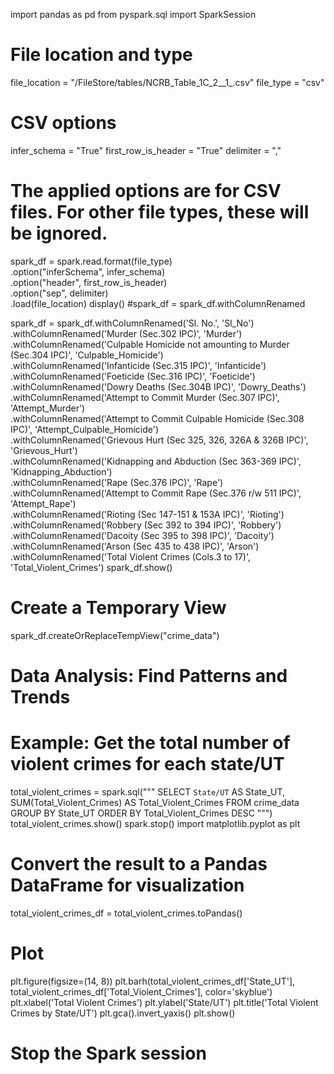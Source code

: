 import pandas as pd
from pyspark.sql import SparkSession
# File location and type
file_location = "/FileStore/tables/NCRB_Table_1C_2__1_.csv"
file_type = "csv"

# CSV options
infer_schema = "True"
first_row_is_header = "True"
delimiter = ","

# The applied options are for CSV files. For other file types, these will be ignored.
spark_df = spark.read.format(file_type) \
  .option("inferSchema", infer_schema) \
  .option("header", first_row_is_header) \
  .option("sep", delimiter) \
  .load(file_location)
display()
#spark_df = spark_df.withColumnRenamed

spark_df = spark_df.withColumnRenamed('Sl. No.', 'Sl_No') \
    .withColumnRenamed('Murder (Sec.302 IPC)', 'Murder') \
    .withColumnRenamed('Culpable Homicide not amounting to Murder (Sec.304 IPC)', 'Culpable_Homicide') \
    .withColumnRenamed('Infanticide (Sec.315 IPC)', 'Infanticide') \
    .withColumnRenamed('Foeticide (Sec.316 IPC)', 'Foeticide') \
    .withColumnRenamed('Dowry Deaths (Sec.304B IPC)', 'Dowry_Deaths') \
    .withColumnRenamed('Attempt to Commit Murder (Sec.307 IPC)', 'Attempt_Murder') \
    .withColumnRenamed('Attempt to Commit Culpable Homicide (Sec.308 IPC)', 'Attempt_Culpable_Homicide') \
    .withColumnRenamed('Grievous Hurt (Sec 325, 326, 326A & 326B IPC)', 'Grievous_Hurt') \
    .withColumnRenamed('Kidnapping and Abduction (Sec 363-369 IPC)', 'Kidnapping_Abduction') \
    .withColumnRenamed('Rape (Sec.376 IPC)', 'Rape') \
    .withColumnRenamed('Attempt to Commit Rape (Sec.376 r/w 511 IPC)', 'Attempt_Rape') \
    .withColumnRenamed('Rioting (Sec 147-151 & 153A IPC)', 'Rioting') \
    .withColumnRenamed('Robbery (Sec 392 to 394 IPC)', 'Robbery') \
    .withColumnRenamed('Dacoity (Sec 395 to 398 IPC)', 'Dacoity') \
    .withColumnRenamed('Arson (Sec 435 to 438 IPC)', 'Arson') \
    .withColumnRenamed('Total Violent Crimes (Cols.3 to 17)', 'Total_Violent_Crimes')
spark_df.show()
# Create a Temporary View
spark_df.createOrReplaceTempView("crime_data")

# Data Analysis: Find Patterns and Trends
# Example: Get the total number of violent crimes for each state/UT
total_violent_crimes = spark.sql("""
    SELECT `State/UT` AS State_UT, SUM(Total_Violent_Crimes) AS Total_Violent_Crimes
    FROM crime_data
    GROUP BY State_UT
    ORDER BY Total_Violent_Crimes DESC
""")
total_violent_crimes.show()
spark.stop()
import matplotlib.pyplot as plt

# Convert the result to a Pandas DataFrame for visualization
total_violent_crimes_df = total_violent_crimes.toPandas()

# Plot
plt.figure(figsize=(14, 8))
plt.barh(total_violent_crimes_df['State_UT'], total_violent_crimes_df['Total_Violent_Crimes'], color='skyblue')
plt.xlabel('Total Violent Crimes')
plt.ylabel('State/UT')
plt.title('Total Violent Crimes by State/UT')
plt.gca().invert_yaxis()
plt.show()

# Stop the Spark session



